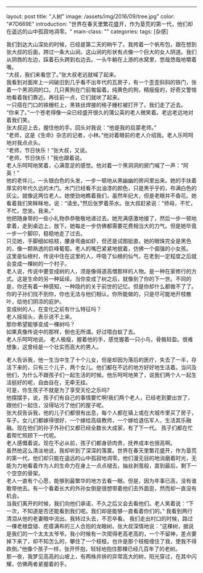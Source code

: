 ---
layout: post
title: "人树"
image: /assets/img/2016/09/tree.jpg"
color: "#7D669E"
introduction: "世界在春天里繁花盛开，作为垦荒的第一代，他们却在遥远的山中孤寂地凋零。"
main-class: ""
categories: 
tags: [杂感]

我们到达大山深处的时候，已经是第二天的晌午了。我挎着一个帆布包，跟在想到张大叔的后面，跨过一条大山涧。这山涧的形状有点像一个巨大的女人阴道。我们从阴唇的左边，踩着石头跨到右边去。一头牛躺在上游的水窝里，悠哉悠哉地嚼着嘴。  
“大叔，我们来看您了。”张大叔老远就喊了起来。  
我看到对面岸上一间破旧到几乎看不出年代的瓦房子，有一个歪歪斜斜的铁门，张着一个黑洞洞的口。几只黄狗在门前匍匐着。纯黄色的狗，精瘦瘦的，好奇又警惕地看着我们靠近。再往前一点，它们就吠了起来。  
一只搭在门口的铁栅栏上，黑铁丝焊接的格子栅栏被打开了。我们走了近去。  
“你来了。”一个苍老得像一朵已经盛开很久的蒲公英的老人微笑着。老远老远地对着我们笑。  
张大叔迎上去，握住他的手。回头对我说：“他是我的启蒙老师。”  
“老师，这是《生命》杂志的记者，小林。”他对着眼前的老人介绍我。老人乐呵呵地对我点点头。  
“老师，节日快乐！”张大叔，又说。  
“老师，节日快乐！”我也跟着说。  
老人乐呵呵地笑着，心满意足的感觉。他对着一个黑洞洞的房门喊了一声：“阿英！”  
他的老伴儿，一头银白色的头发，一步一顿地从黑幽幽的房间里出来。她的手扶着厚实的年代久远的木门。木门已经看不出油漆的颜色，只是黑乎乎的，布满白色的灰尘。就像这两位老人。她使劲地瞧着我们，虽然年纪大，但是老眼并不昏花。她看着我们笑眯眯地，说：“请坐。”然后张罗着茶水。张大叔赶紧说：“师母，不忙，不忙。您坐。我来。”  
他把随身带的一些小礼物恭恭敬敬地递过去。她充满感激地接了，然后一步一顿地拿着，走到桌边上，放下。她每走一步仿佛都需要花费相当大的力气。但是她毕竟一步一个脚印，稳稳地走了过去。  
只见她，手脚细如枯枝，腰身弯曲如虾，但还是试图挺直。她的眼珠完全是黑色的，像一颗熟透的巨峰葡萄。老人的嘴巴紧紧地抿着，仿佛一个倔强的小女孩。  
这里是仙根村，传说中住在这里的人，呼吸了仙根的仙气，在老到一定程度之后就会变成一棵树的一个村子。    
老人说，传说中要变成树的人，须是像得道高僧那样的人物。是一种在家修行的方式。这是生命的另一种延续。当你变成了树之后，就像到了你的下一世。不同的是，你还有着一种感知，一种隐约的关于前世的记忆。但是你却什么都做不了了。你的子孙们找不到你，你也无法与他们相认。你所能做的，只是尽可能地开枝散叶，给他们阴凉的庇护。  
变成树的人，在变化之前有什么特征吗？  
老人摇摇头，表示说不上来。  
那你希望能够变成一棵树吗？  
如果真像传说中的那样，倒也无所谓。好过喂白蚁了去。  
老人乐呵呵地说。
老人极瘦，握着他的手，感觉握着一只小鸟，骨骼轻盈。很难想象，这曾经是一个壮实而高大的男人。  

老人告诉我，他一生当中生了十个儿女，但是却因为落后的医疗，失去了一半，存活下来的，只有三个儿子，两个女儿。他们都在不远的地方好好地生活着。当问及他们，为什么不跟孩子们一起生活的时候。他乐呵呵地笑了，说我们两个人一起生活挺好的呢，自由自在，无牵无挂。  
可是，你生孩子不就是为了享受天伦之乐吗?  
他摆摆手，说，孩子们有自己的事情要忙啊!我们两个老人，已经老到要出世了，跟他们一起住，没得玷污了他们的屋子呢。  
张大叔告诉我，他的儿子们都很有出息，每个人都在镇上或在大城市里买了房子，车子。女儿们都嫁得很好，一个嫁给高级教师，一个嫁给退伍军人，生活其乐融融。现在他们的孙子外孙们又都已经全数长大成家，有了下一代。
孩子们都在忙着帮忙照顾下一代呢。  
老人感慨着说。现在不必从前，孩子们都身骄肉贵，抚养成本也很高啊。  
虽然他这么清淡地说，我却听到了深深的落寞。世界在春天里繁花盛开，作为垦荒的第一代，他们却只能在遥远的山中孤寂地凋零。他们漫无目的地消磨着时光，无能为力地看着作为人的生命力在身上一点点褪去，抽丝剥茧般，直到最后，剩下一个空空的骨架。  
老人一直有个心愿，能够到最繁华的地方去看一眼。但是，因为年事已高，没有谁敢带他去。有一个看着长大的外孙女倒是很想带着他们去外面逛，然而却一直没有机会。  
当我们离开的时候，我们向他们承诺，不久之后又会去看他们。老人笑着说：“下一次，不知道是否还能看到我们呢。我们却是能够一直看着你们的。”  我看到两行清泪从他的老妻眼中流出。我转过头去，不忍卒看。
我们走出村口的时候，路过一棵老根盘错、疙瘩满布的三人合抱的龙眼树。张大叔深情地说：“这棵树，据说是我们的一个太太太爷爷。我小时候有一次爬得老高老高的，一个不留神，差点要掉下来了，却不知怎么的，攀住了一个枝桠。也许是那个枝桠缠住了我，使我不得跌倒。”他像个孩子一样，张开怀抱，轻轻地抱住那棵已经几百年了的老树。  
那一夜，我梦见高高的山坡上，有两株并排的异常高大的树，阳光穿过，在其中闪耀，仿佛两者紧握着的手。  

